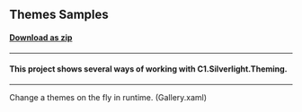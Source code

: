 ## Themes Samples
#### [Download as zip](https://downgit.github.io/#/home?url=https://github.com/GrapeCity/ComponentOne-WPF-Samples/tree/master/\NET_4.5.2\C1.WPF.Themes\CS\Themes2010)
____
#### This project shows several ways of working with C1.Silverlight.Theming.
____
Change a themes on the fly in runtime. (Gallery.xaml)

